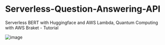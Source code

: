 # Serverless-Question-Answering-API
Serverless BERT with Huggingface and AWS Lambda, Quantum Computing with AWS Braket - Tutorial

![image](https://user-images.githubusercontent.com/13203059/161676624-6f614b63-bb67-4ee0-b6e4-f169dbef1ca2.png)

